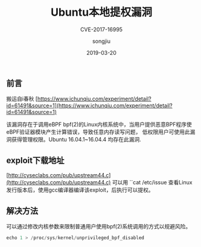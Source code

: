 ﻿---
layout:     post
title:      Ubuntu本地提权漏洞
subtitle:   CVE-2017-16995
date:       2019-03-20
author:     songjiu
header-img: img/post-bg-ios9-web.jpg
catalog: true
tags:
    - 提权
    - 系统漏洞
---


## 前言
搬运自i春秋  [https://www.ichunqiu.com/experiment/detail?id=61491&source=1](https://www.ichunqiu.com/experiment/detail?id=61491&source=1)

该漏洞存在于调用eBPF bpf(2)的Linux内核系统中，当用户提供恶意BPF程序使eBPF验证器模块产生计算错误，导致任意内存读写问题， 低权限用户可使用此漏洞获得管理权限。Ubuntu 16.04.1~16.04.4 均存在此漏洞.

## exploit下载地址  
[http://cyseclabs.com/pub/upstream44.c](http://cyseclabs.com/pub/upstream44.c)
可以用
``cat /etc/issue 
查看Linux发行版本后，使用gcc编译器编译该exploit，后执行可以提权。

## 解决方法

可以通过修改内核参数来限制普通用户使用bpf(2)系统调用的方式以规避风险。
```python
echo 1 > /proc/sys/kernel/unprivileged_bpf_disabled
```